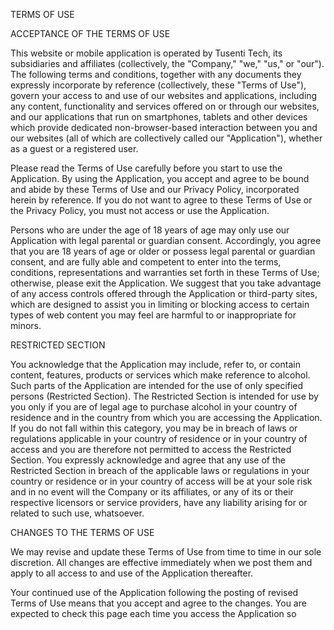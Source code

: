 TERMS OF USE

ACCEPTANCE OF THE TERMS OF USE

This website or mobile application is operated by Tusenti Tech, its subsidiaries and affiliates (collectively, the "Company," "we," "us," or "our"). The following terms and conditions, together with any documents they expressly incorporate by reference (collectively, these "Terms of Use"), govern your access to and use of our websites and applications, including any content, functionality and services offered on or through our websites, and our applications that run on smartphones, tablets and other devices which provide dedicated non-browser-based interaction between you and our websites (all of which are collectively called our "Application"), whether as a guest or a registered user.

Please read the Terms of Use carefully before you start to use the Application. By using the Application, you accept and agree to be bound and abide by these Terms of Use and our Privacy Policy, incorporated herein by reference. If you do not want to agree to these Terms of Use or the Privacy Policy, you must not access or use the Application.

Persons who are under the age of 18 years of age may only use our Application with legal parental or guardian consent. Accordingly, you agree that you are 18 years of age or older or possess legal parental or guardian consent, and are fully able and competent to enter into the terms, conditions, representations and warranties set forth in these Terms of Use; otherwise, please exit the Application. We suggest that you take advantage of any access controls offered through the Application or third-party sites, which are designed to assist you in limiting or blocking access to certain types of web content you may feel are harmful to or inappropriate for minors.

RESTRICTED SECTION

You acknowledge that the Application may include, refer to, or contain content, features, products or services which make reference to alcohol. Such parts of the Application are intended for the use of only specified persons (Restricted Section). The Restricted Section is intended for use by you only if you are of legal age to purchase alcohol in your country of residence and in the country from which you are accessing the Application. If you do not fall within this category, you may be in breach of laws or regulations applicable in your country of residence or in your country of access and you are therefore not permitted to access the Restricted Section. You expressly acknowledge and agree that any use of the Restricted Section in breach of the applicable laws or regulations in your country or residence or in your country of access will be at your sole risk and in no event will the Company or its affiliates, or any of its or their respective licensors or service providers, have any liability arising for or related to such use, whatsoever.

CHANGES TO THE TERMS OF USE

We may revise and update these Terms of Use from time to time in our sole discretion. All changes are effective immediately when we post them and apply to all access to and use of the Application thereafter.

Your continued use of the Application following the posting of revised Terms of Use means that you accept and agree to the changes. You are expected to check this page each time you access the Application so